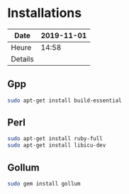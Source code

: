 # Installations
Date | 2019-11-01
|-|-|
Heure | 14:58
Details |

## Gpp

```bash
sudo apt-get install build-essential
```

## Perl

```bash
sudo apt-get install ruby-full
sudo apt-get install libicu-dev
```

## Gollum

```bash
sudo gem install gollum
```